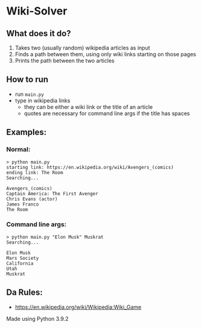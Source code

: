 # Wiki-Solver
## What does it do?
1. Takes two (usually random) wikipedia articles as input
2. Finds a path between them, using only wiki links starting on those pages
3. Prints the path between the two articles


## How to run
* run `main.py`
* type in wikipedia links
    * they can be either a wiki link or the title of an article
    * quotes are necessary for command line args if the title has spaces

## Examples:
### Normal:
```
> python main.py
starting link: https://en.wikipedia.org/wiki/Avengers_(comics)
ending link: The Room
Searching...

Avengers_(comics)
Captain America: The First Avenger
Chris Evans (actor)
James Franco
The Room
```

### Command line args:
```
> python main.py "Elon Musk" Muskrat
Searching...

Elon Musk
Mars Society
California
Utah
Muskrat
```

## Da Rules:
* https://en.wikipedia.org/wiki/Wikipedia:Wiki_Game

Made using Python 3.9.2
